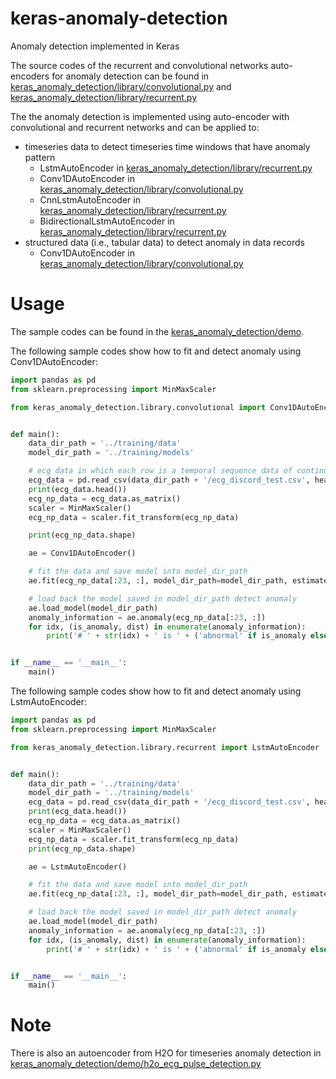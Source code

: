 # keras-anomaly-detection

Anomaly detection implemented in Keras

The source codes of the recurrent and convolutional networks auto-encoders for anomaly detection can be found in
[keras_anomaly_detection/library/convolutional.py](keras_anomaly_detection/library/convolutional.py) and
[keras_anomaly_detection/library/recurrent.py](keras_anomaly_detection/library/recurrent.py) 

The the anomaly detection is implemented using auto-encoder with convolutional and recurrent networks and can be applied
to:

* timeseries data to detect timeseries time windows that have anomaly pattern
    * LstmAutoEncoder in [keras_anomaly_detection/library/recurrent.py](keras_anomaly_detection/library/recurrent.py)
    * Conv1DAutoEncoder in [keras_anomaly_detection/library/convolutional.py](keras_anomaly_detection/library/convolutional.py)
    * CnnLstmAutoEncoder in [keras_anomaly_detection/library/recurrent.py](keras_anomaly_detection/library/recurrent.py)
    * BidirectionalLstmAutoEncoder in [keras_anomaly_detection/library/recurrent.py](keras_anomaly_detection/library/recurrent.py)
* structured data (i.e., tabular data) to detect anomaly in data records
    * Conv1DAutoEncoder in [keras_anomaly_detection/library/convolutional.py](keras_anomaly_detection/library/convolutional.py)

# Usage

The sample codes can be found in the [keras_anomaly_detection/demo](keras_anomaly_detection/demo).

The following sample codes show how to fit and detect anomaly using Conv1DAutoEncoder:

```python
import pandas as pd
from sklearn.preprocessing import MinMaxScaler

from keras_anomaly_detection.library.convolutional import Conv1DAutoEncoder


def main():
    data_dir_path = '../training/data'
    model_dir_path = '../training/models'

    # ecg data in which each row is a temporal sequence data of continuous values
    ecg_data = pd.read_csv(data_dir_path + '/ecg_discord_test.csv', header=None)
    print(ecg_data.head())
    ecg_np_data = ecg_data.as_matrix()
    scaler = MinMaxScaler()
    ecg_np_data = scaler.fit_transform(ecg_np_data)

    print(ecg_np_data.shape)

    ae = Conv1DAutoEncoder()

    # fit the data and save model into model_dir_path
    ae.fit(ecg_np_data[:23, :], model_dir_path=model_dir_path, estimated_negative_sample_ratio=0.9)

    # load back the model saved in model_dir_path detect anomaly
    ae.load_model(model_dir_path)
    anomaly_information = ae.anomaly(ecg_np_data[:23, :])
    for idx, (is_anomaly, dist) in enumerate(anomaly_information):
        print('# ' + str(idx) + ' is ' + ('abnormal' if is_anomaly else 'normal') + ' (dist: ' + str(dist) + ')')


if __name__ == '__main__':
    main()
```

The following sample codes show how to fit and detect anomaly using LstmAutoEncoder:

```python
import pandas as pd
from sklearn.preprocessing import MinMaxScaler

from keras_anomaly_detection.library.recurrent import LstmAutoEncoder


def main():
    data_dir_path = '../training/data'
    model_dir_path = '../training/models'
    ecg_data = pd.read_csv(data_dir_path + '/ecg_discord_test.csv', header=None)
    print(ecg_data.head())
    ecg_np_data = ecg_data.as_matrix()
    scaler = MinMaxScaler()
    ecg_np_data = scaler.fit_transform(ecg_np_data)
    print(ecg_np_data.shape)

    ae = LstmAutoEncoder()

    # fit the data and save model into model_dir_path
    ae.fit(ecg_np_data[:23, :], model_dir_path=model_dir_path, estimated_negative_sample_ratio=0.9)

    # load back the model saved in model_dir_path detect anomaly
    ae.load_model(model_dir_path)
    anomaly_information = ae.anomaly(ecg_np_data[:23, :])
    for idx, (is_anomaly, dist) in enumerate(anomaly_information):
        print('# ' + str(idx) + ' is ' + ('abnormal' if is_anomaly else 'normal') + ' (dist: ' + str(dist) + ')')


if __name__ == '__main__':
    main()
```

# Note

There is also an autoencoder from H2O for timeseries anomaly detection in 
[keras_anomaly_detection/demo/h2o_ecg_pulse_detection.py](keras_anomaly_detection/demo/h2o_ecg_pulse_detection.py)




